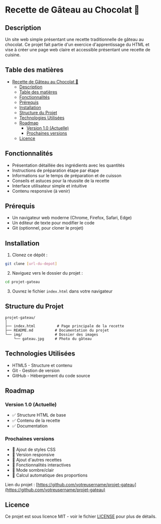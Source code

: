 # Recette de Gâteau au Chocolat 🍫

## Description
Un site web simple présentant une recette traditionnelle de gâteau au chocolat. Ce projet fait partie d'un exercice d'apprentissage du HTML et vise à créer une page web claire et accessible présentant une recette de cuisine.

## Table des matières
- [Recette de Gâteau au Chocolat 🍫](#recette-de-gâteau-au-chocolat-)
  - [Description](#description)
  - [Table des matières](#table-des-matières)
  - [Fonctionnalités](#fonctionnalités)
  - [Prérequis](#prérequis)
  - [Installation](#installation)
  - [Structure du Projet](#structure-du-projet)
  - [Technologies Utilisées](#technologies-utilisées)
  - [Roadmap](#roadmap)
    - [Version 1.0 (Actuelle)](#version-10-actuelle)
    - [Prochaines versions](#prochaines-versions)
  - [Licence](#licence)

## Fonctionnalités
- Présentation détaillée des ingrédients avec les quantités
- Instructions de préparation étape par étape
- Informations sur le temps de préparation et de cuisson
- Conseils et astuces pour la réussite de la recette
- Interface utilisateur simple et intuitive
- Contenu responsive (à venir)

## Prérequis
- Un navigateur web moderne (Chrome, Firefox, Safari, Edge)
- Un éditeur de texte pour modifier le code
- Git (optionnel, pour cloner le projet)

## Installation
1. Clonez ce dépôt :
```bash
git clone [url-du-depot]
```
2. Naviguez vers le dossier du projet :
```bash
cd projet-gateau
```
3. Ouvrez le fichier `index.html` dans votre navigateur

## Structure du Projet
```
projet-gateau/
│
├── index.html          # Page principale de la recette
├── README.md          # Documentation du projet
└── img/               # Dossier des images
    └── gateau.jpg     # Photo du gâteau
```

## Technologies Utilisées
- HTML5 - Structure et contenu
- Git - Gestion de version
- GitHub - Hébergement du code source

## Roadmap
### Version 1.0 (Actuelle)
- ✅ Structure HTML de base
- ✅ Contenu de la recette
- ✅ Documentation

### Prochaines versions
- 🔄 Ajout de styles CSS
- 🔄 Version responsive
- 🔄 Ajout d'autres recettes
- 🔄 Fonctionnalités interactives
- 🔄 Mode sombre/clair
- 🔄 Calcul automatique des proportions

Lien du projet : [https://github.com/votreusername/projet-gateau](https://github.com/votreusername/projet-gateau)

## Licence
Ce projet est sous licence MIT - voir le fichier [LICENSE](LICENSE) pour plus de détails.
